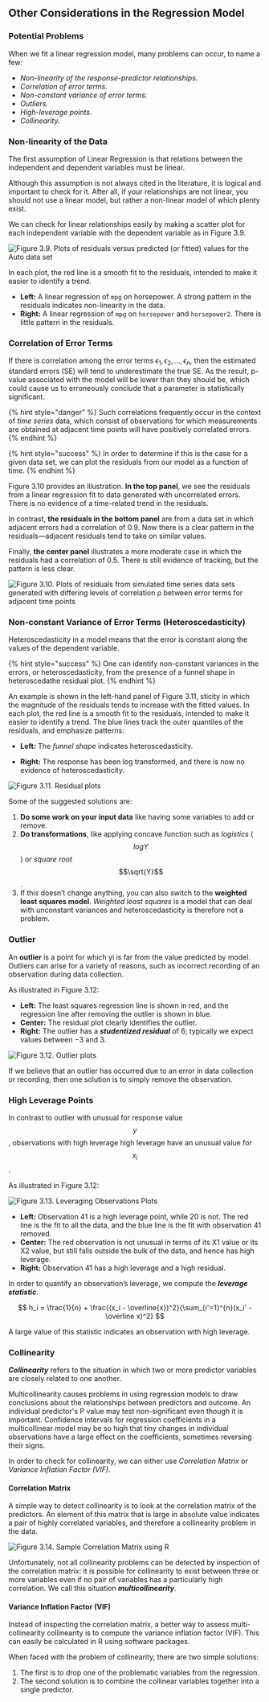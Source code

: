 ## Other Considerations in the Regression Model

### Potential Problems

When we fit a linear regression model, many problems can occur, to name a few:

* *Non-linearity of the response-predictor relationships.*
* *Correlation of error terms.*
* *Non-constant variance of error terms.*
* *Outliers.*
* *High-leverage points.*
* *Collinearity.*



### Non-linearity of the Data

The first assumption of Linear Regression is that relations between the independent and dependent variables must be linear.

Although this assumption is not always cited in the literature, it is logical and important to check for it. After all, if your relationships are not linear, you should not use a linear model, but rather a non-linear model of which plenty exist.

We can check for linear relationships easily by making a scatter plot for each independent variable with the dependent variable as in Figure 3.9.

![Figure 3.9. Plots of residuals versus predicted (or fitted) values for the Auto data set](img/107-Figure3.9-1.png)

In each plot, the red line is a smooth fit to the residuals, intended to make it easier to identify a trend. 

* **Left:** A linear regression of `mpg` on horsepower. A strong pattern in the residuals indicates non-linearity in the data. 
* **Right:** A linear regression of `mpg` on `horsepower` and `horsepower2`. There is little pattern in the residuals.



### Correlation of Error Terms

If there is correlation among the error terms $\epsilon_1, \epsilon_2,...,\epsilon_n$, then the estimated standard errors (SE) will tend to underestimate the true SE. As the result, p-value associated with the model will be lower than they should be, which could cause us to erroneously conclude that a parameter is statistically significant.

{% hint style="danger" %}
Such correlations frequently occur in the context of *time series* data, which consist of observations for which measurements are obtained at adjacent time points will have positively correlated errors.
{% endhint %}

{% hint style="success" %}
In order to determine if this is the case for a given data set, we can plot the residuals from our model as a function of time.
{% endhint %}

Figure 3.10 provides an illustration. **In the top panel**, we see
the residuals from a linear regression fit to data generated with uncorrelated errors. There is no evidence of a time-related trend in the residuals.

In contrast, **the residuals in the bottom panel** are from a data set in which adjacent errors had a correlation of 0.9. Now there is a clear pattern in the residuals—adjacent residuals tend to take on similar values. 

Finally, **the center panel** illustrates a more moderate case in which the residuals had a correlation of 0.5. There is still evidence of tracking, but the pattern is less clear.


![Figure 3.10. Plots of residuals from simulated time series data sets generated with differing levels of correlation ρ between error terms for adjacent time points](img/109-Figure3.10-1.png)



### Non-constant Variance of Error Terms (Heteroscedasticity)

Heteroscedasticity in a model means that the error is constant along the values of the dependent variable. 

{% hint style="success" %}
One can identify non-constant variances in the errors, or heteroscedasticity, from the presence of a funnel shape in heteroscedathe residual plot.
{% endhint %}

An example is shown in the left-hand panel of Figure 3.11, sticity
in which the magnitude of the residuals tends to increase with the fitted values. In each plot, the red line is a smooth fit to the residuals, intended to make it easier to identify a trend. The blue lines track the outer quantiles of the residuals, and emphasize patterns: 

* **Left:** The *funnel shape* indicates heteroscedasticity. 

* **Right:** The response has been log transformed, and there is now no evidence of heteroscedasticity.

![Figure 3.11. Residual plots](img/110-Figure3.11-1.png)

Some of the suggested solutions are: 
1. **Do some work on your input data** like having some variables to add or remove. 
2. **Do transformations**, like applying concave function such as *logistics* ($$logY$$) or *square root* $$\sqrt{Y}$$.
3. If this doesn’t change anything, you can also switch to the **weighted least squares model**. *Weighted least squares* is a model that can deal with unconstant variances and heteroscedasticity is therefore not a problem. 



### Outlier

An **outlier** is a point for which yi is far from the value predicted by model. Outliers can arise for a variety of reasons, such as incorrect recording of an observation during data collection.

As illustrated in Figure 3.12:
* **Left:** The least squares regression line is shown in red, and the
regression line after removing the outlier is shown in blue. 
* **Center:** The residual plot clearly identifies the outlier. 
* **Right:** The outlier has a ***studentized residual*** of
6; typically we expect values between −3 and 3.

![Figure 3.12. Outlier plots](img/111-Figure3.12-1.png)

If we believe that an outlier has occurred due to an error in data collection or recording, then one solution is to simply remove the observation.



### High Leverage Points

In contrast to outlier with unusual for response value $$y$$, observations with high leverage high leverage have an unusual value for $$x_i$$.

As illustrated in Figure 3.12:

![Figure 3.13. Leveraging Observations Plots](img/112-Figure3.13-1.png)

* **Left:** Observation 41 is a high leverage point, while 20 is not. The red line is the fit to all the data, and the blue line is the fit with observation 41 removed. 
* **Center:** The red observation is not unusual in terms of its X1 value or its X2 value, but still falls outside the bulk of the data, and hence has high leverage. 
* **Right:** Observation 41 has a high leverage and a high residual. 


In order to quantify an observation’s leverage, we compute the ***leverage
statistic***.

$$
h_i = \frac{1}{n} + \frac{(x_i - \overline{x})^2}{\sum_{i'=1}^{n}(x_i' - \overline x)^2}
$$

A large value of this statistic indicates an observation with high leverage.



### Collinearity

***Collinearity*** refers to the situation in which two or more predictor variables are closely related to one another.

Multicollinearity causes problems in using regression models to draw conclusions about the relationships between predictors and outcome. An individual predictor's P value may test non-significant even though it is important. Confidence intervals for regression coefficients in a multicollinear model may be so high that tiny changes in individual observations have a large effect on the coefficients, sometimes reversing their signs.

In order to check for collinearity, we can either use *Correlation Matrix* or *Variance Inflation Factor (VIF)*.



#### Correlation Matrix

A simple way to detect collinearity is to look at the correlation matrix
of the predictors. An element of this matrix that is large in absolute value indicates a pair of highly correlated variables, and therefore a collinearity problem in the data. 

![Figure 3.14. Sample Correlation Matrix using R](img/unnamed.png)

Unfortunately, not all collinearity problems can be detected by inspection of the correlation matrix: it is possible for collinearity to exist between three or more variables even if no pair of variables has a particularly high correlation. We call this situation ***multicollinearity***.



#### Variance Inflation Factor (VIF)

Instead of inspecting the correlation matrix, a better way to assess multi- collinearity collinearity is to compute the variance inflation factor (VIF). This can easily be calculated in R using software packages.

When faced with the problem of collinearity, there are two simple solutions:

1. The first is to drop one of the problematic variables from the regression.
2. The second solution is to combine the collinear variables together into a single predictor.